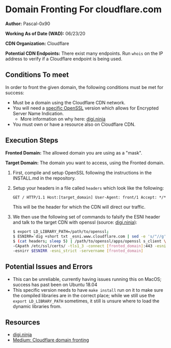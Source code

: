 # Domain Fronting For cloudflare.com

**Author:** Pascal-0x90

**Working As of Date (WAD):** 06/23/20

**CDN Organization:** Cloudflare

**Potential CDN Endpoints:** There exist many endpoints. Run `whois` on the IP
address to verify if a Cloudflare endpoint is being used.

## Conditions To meet

In order to front the given domain, the following conditions must be met for
success:

- Must be a domain using the Cloudflare CDN network.
- You will need a [specific OpenSSL](https://github.com/sftcd/openssl) version
  which allows for Encrypted Server Name Indication.
  - More information on why here:
    [digi.ninja](https://digi.ninja/blog/cloudflare_example.php)
- You must own or have a resource also on Cloudflare CDN.

## Execution Steps

**Fronted Domain:** The allowed domain you are using as a "mask".

**Target Domain:** The domain you want to access, using the Fronted domain.

1. First, compile and setup OpenSSL following the instructions in the INSTALL.md
   in the repository.

2. Setup your headers in a file called `headers` which look like the following:

   ```html
   GET / HTTP/1.1 Host:[target_domain] User-Agent: front/1 Accept: */*
   ```

   This will be the header for which the CDN will direct our traffic.

3. We then use the following set of commands to falsify the ESNI header and talk
   to the target CDN with openssl (source:
   [digi.ninja](https://digi.ninja/blog/cloudflare_example.php)):

   ```bash
   $ export LD_LIBRARY_PATH=/path/to/openssl;
   $ ESNIRR=`dig +short txt _esni.www.cloudflare.com | sed -e 's/"//g'`
   $ (cat headers; sleep 5) | /path/to/openssl/apps/openssl s_client \
   -CApath /etc/ssl/certs/ -tls1_3 -connect [fronted_domain]:443 -esni [target_domain] \
   -esnirr $ESNIRR -esni_strict -servername [fronted_domain]
   ```

## Potential Issues and Errors

- This can be unreliable, currently having issues running this on MacOS; success
  has past been on Ubuntu 18.04
- This specific version needs to have `make install` run on it to make sure the
  compiled libraries are in the correct place; while we still use the
  `export LD_LIBRARY_PATH` sometimes, it still is unsure where to load the
  dynamic libraries from.

## Resources

- [digi.ninja](https://digi.ninja/blog/cloudflare_example.php)
- [Medium: Cloudflare domain fronting](https://medium.com/@themiddleblue/cloudflare-domain-fronting-an-easy-way-to-reach-and-hide-a-malware-c-c-786255f0f437)
